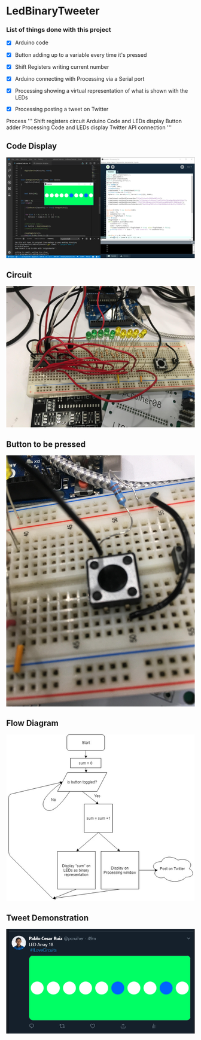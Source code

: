 # LedBinaryTweeter
### List of things done with this project
- [x] Arduino code
- [x] Button adding up to a variable every time it's pressed
- [x] Shift Registers writing current number
- [x] Arduino connecting with Processing via a Serial port
- [x] Processing showing a virtual representation of what is shown with the LEDs
- [x] Processing posting a tweet on Twitter


Process
'''
Shift registers circuit
Arduino Code and LEDs display
Button adder
Processing Code and LEDs display
Twitter API connection
'''

## Code Display
<img src="proof.png">

## Circuit
<img src="circuit.jpg">

## Button to be pressed
<img src="toggleButton.jpg">

## Flow Diagram
<img src="FluxDiagramLedBinaryTweeter.jpg">

## Tweet Demonstration
<img src="tweet.png">